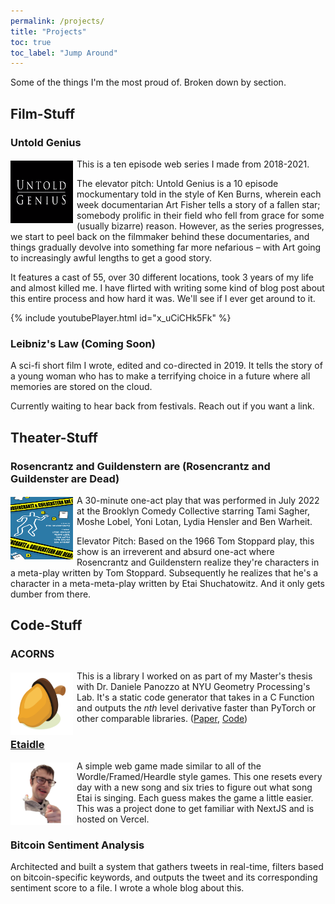 ```yaml
---
permalink: /projects/
title: "Projects"
toc: true
toc_label: "Jump Around"
---
```


Some of the things I'm the most proud of. Broken down by section. 

## Film-Stuff

### Untold Genius

<img src="/assets/images/Logo.png" width="100" height=100 style="float: left; padding: 3px 6px 0px 0px;" />

<!-- ![image-left](/assets/images/Etai_1.jpeg){: width=25 } -->

This is a ten episode web series I made from 2018-2021. 

The elevator pitch: Untold Genius is a 10 episode mockumentary told in the style of Ken Burns, wherein each week documentarian Art Fisher tells a story of a fallen star; somebody prolific in their field who fell from grace for some (usually bizarre) reason. However, as the series progresses, we start to peel back on the filmmaker behind these documentaries, and things gradually devolve into something far more nefarious – with Art going to increasingly awful lengths to get a good story. 

It features a cast of 55, over 30 different locations, took 3 years of my life and almost killed me. I have flirted with writing some kind of blog post about this entire process and how hard it was. We'll see if I ever get around to it.

{% include youtubePlayer.html id="x_uCiCHk5Fk" %}

### Leibniz's Law (Coming Soon)

A sci-fi short film I wrote, edited and co-directed in 2019. It tells the story of a young woman who has to make a terrifying choice in a future where all memories are stored on the cloud. 

Currently waiting to hear back from festivals. Reach out if you want a link.

## Theater-Stuff

### Rosencrantz and Guildenstern are (Rosencrantz and Guildenster are Dead)

<img src="/assets/images/ros.png" width="100" height=100 style="float: left; padding: 3px 6px 0px 0px;" />

A 30-minute one-act play that was performed in July 2022 at the Brooklyn Comedy Collective starring Tami Sagher, Moshe Lobel, Yoni Lotan, Lydia Hensler and Ben Warheit. 

Elevator Pitch: Based on the 1966 Tom Stoppard play, this show is an irreverent and absurd one-act where Rosencrantz and Guildenstern realize they're characters in a meta-play written by Tom Stoppard. Subsequently he realizes that he's a character in a meta-meta-play written by Etai Shuchatowitz. And it only gets dumber from there.

## Code-Stuff

### ACORNS

<img src="/assets/images/2020-ACORNS.png" width="100" height=100 style="float: left; padding: 3px 6px 0px 0px;" />

This is a library I worked on as part of my Master's thesis with Dr. Daniele Panozzo at NYU Geometry Processing's Lab. It's a static code generator that takes in a C Function and outputs the _nth_ level derivative faster than PyTorch or other comparable libraries. ([Paper](arxiv.org/abs/2007.05094), [Code](https://github.com/deshanadesai/acorns)) 

### [Etaidle](https://www.etaidle.com)

<img src="/assets/images/etai.png" width="100" height=100 style="float: left; padding: 3px 6px 0px 0px;" />

A simple web game made similar to all of the Wordle/Framed/Heardle style games. This one resets every day with a new song and six tries to figure out what song Etai is singing. Each guess makes the game a little easier. This was a project done to get familiar with NextJS and is hosted on Vercel.

### Bitcoin Sentiment Analysis

Architected and built a system that gathers tweets in real-time, filters based on bitcoin-specific keywords, and outputs the tweet and its corresponding sentiment score to a file. I wrote a whole blog about this. 


